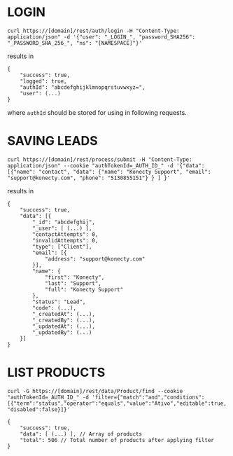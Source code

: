 # LOGIN

`curl https://[domain]/rest/auth/login -H "Content-Type: application/json" -d '{"user": "_LOGIN_", "password_SHA256": "_PASSWORD_SHA_256_", "ns": "[NAMESPACE]"}'`

results in 
```
{
    "success": true,
    "logged": true,
    "authId": "abcdefghijklmnopqrstuvwxyz=",
    "user": (...)
}
``` 
where `authId` should be stored for using in following requests.

# SAVING LEADS

`curl https://[domain]/rest/process/submit -H "Content-Type: application/json" --cookie "authTokenId=_AUTH_ID_" -d '{"data": [{"name": "contact", "data": {"name": "Konecty Support", "email": "support@konecty.com", "phone": "5130855151"} } ] }'`

results in
```
{
    "success": true,
    "data": [{
        "_id": "abcdefghij",
        "_user": [ (...) ],
        "contactAttempts": 0,
        "invalidAttempts": 0,
        "type": ["Client"],
        "email": [{
            "address": "support@konecty.com"
        }],
        "name": {
            "first": "Konecty",
            "last": "Support",
            "full": "Konecty Support"
        },
        "status": "Lead",
        "code": (...),
        "_createdAt": (...),
        "_createdBy": (...),
        "_updatedAt": (...),
        "_updatedBy": (...)
    }]
}
```

# LIST PRODUCTS

`curl -G https://[domain]/rest/data/Product/find --cookie "authTokenId=_AUTH_ID_" -d 'filter={"match":"and","conditions":[{"term":"status","operator":"equals","value":"Ativo","editable":true,"disabled":false}]}'`

```
{
	"success": true,
	"data": [ (...) ], // Array of products
	"total": 506 // Total number of products after applying filter
}
```
